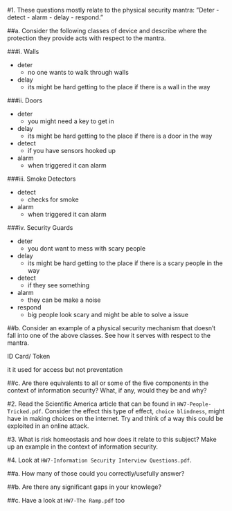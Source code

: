 #1. These questions mostly relate to the physical security mantra: ”Deter - detect - alarm - delay - respond.”

##a. Consider the following classes of device and describe where the protection they provide acts
with respect to the mantra.

###i. Walls
- deter
	- no one wants to walk through walls
- delay
	- its might be hard getting to the place if there is a wall in the way

###ii. Doors
- deter
	- you might need a key to get in
- delay
	- its might be hard getting to the place if there is a door in the way
- detect
	- if you have sensors hooked up
- alarm
	- when triggered it can alarm

###iii. Smoke Detectors
- detect
	- checks for smoke
- alarm
	- when triggered it can alarm	

###iv. Security Guards
- deter
	- you dont want to mess with scary people
- delay
	- its might be hard getting to the place if there is a scary people in the way
- detect
	- if they see something
- alarm
	- they can be make a noise
- respond
	- big people look scary and might be able to solve a issue

##b. Consider an example of a physical security mechanism that doesn’t fall into one of the above
classes. See how it serves with respect to the mantra.

ID Card/ Token

it it used for access but not preventation

##c. Are there equivalents to all or some of the five components in the context of information security? What, if any, would they be and why?

#2. Read the Scientific America article that can be found in `HW7-People-Tricked.pdf`. Consider the effect this type of effect, `choice blindness`, might have in making choices on the internet. Try and think of a way this could be exploited in an online attack.

#3. What is risk homeostasis and how does it relate to this subject? Make up an example in the context of information security.

#4. Look at `HW7-Information Security Interview Questions.pdf`.

##a. How many of those could you correctly/usefully answer?

##b. Are there any significant gaps in your knowlege?

##c. Have a look at `HW7-The Ramp.pdf` too
